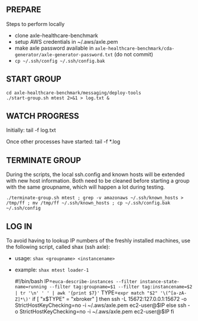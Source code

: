 ## PREPARE ##

Steps to perform locally

* clone axle-healthcare-benchmark
* setup AWS credentials in ~/.aws/axle.pem
* make axle password available in `axle-healthcare-benchmark/cda-generator/axle-generator-password.txt` (do not commit)
* `cp ~/.ssh/config ~/.ssh/config.bak`

## START GROUP ##

    cd axle-healthcare-benchmark/messaging/deploy-tools
    ./start-group.sh mtest 2>&1 > log.txt &

## WATCH PROGRESS ##

Initially:
    tail -f log.txt

Once other processes have started:
    tail -f *.log

## TERMINATE GROUP ##

During the scripts, the local ssh.config and known hosts will be extended with new host information. Both need to be cleaned before starting a group with the same groupname, which will happen a lot during testing.

    ./terminate-group.sh mtest ; grep -v amazonaws ~/.ssh/known_hosts > /tmp/ff ; mv /tmp/ff ~/.ssh/known_hosts ; cp ~/.ssh/config.bak ~/.ssh/config


## LOG IN ##

To avoid having to lookup IP numbers of the freshly installed machines, use the following script, called shax (ssh axle):

* usage: `shax <groupname> <instancename>`
* example: `shax mtest loader-1`

    #!/bin/bash
    IP=`euca-describe-instances --filter instance-state-name=running --filter tag:groupname=$1 --filter tag:instancename=$2 | tr '\n' ' ' | awk '{print $7}'`
    TYPE=`expr match "$2" '\(^[a-zA-Z]*\)'`
    if [ "x$TYPE" = "xbroker" ]
    then
        ssh -L 15672:127.0.0.1:15672 -o StrictHostKeyChecking=no -i ~/.aws/axle.pem ec2-user@$IP
    else
        ssh -o StrictHostKeyChecking=no -i ~/.aws/axle.pem ec2-user@$IP
    fi
